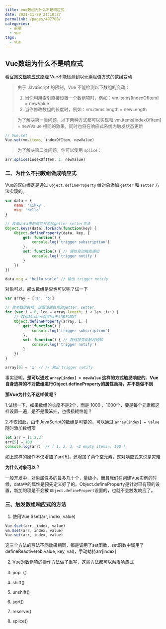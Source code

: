 ```yaml
---
title: vue数组为什么不是响应式
date: 2021-11-29 21:18:27
permalink: /pages/487708/
categories:
  - 前端
  - vue
tags:
  - vue
---
```




## Vue数组为什么不是响应式

看[官网文档响应式原理](https://vuejs.org/v2/guide/reactivity.html) Vue不能检测到以元素赋值方式的数组变动

> 由于 JavaScript 的限制，Vue 不能检测以下数组的变动：
>
> 1. 当你利用索引直接设置一个数组项时，例如：vm.items[indexOfItem] = newValue
> 2. 当你修改数组的长度时，例如：vm.items.length = newLength



> 为了解决第一类问题，以下两种方式都可以实现和 vm.items[indexOfItem] = newValue 相同的效果，同时也将在响应式系统内触发状态更新

```js
// Vue.set
Vue.set(vm.items, indexOfItem, newValue)
```



> 为了解决第二类问题，你可以使用 `splice`：

```js
arr.splice(indexOfItem, 1, newValue)
```





### 二、为什么不把数组做成响应式

Vue的双向绑定是通过 `Object.defineProperty` 给对象添加 `getter` 和 `setter` 方法实现的。

```js
var data = {
    name: 'Kikky',
    msg: 'hello'
}

// 枚举data里的属性并添加getter setter方法
Object.keys(data).forEach(function(key) {
    Object.defineProperty(data, key, {
        get: function() {
            console.log('trigger subscription')
        },
        set: function() { // 属性变动触发通知
            console.log('trigger notify')
        }
    })
})

data.msg = 'hello world' // 输出 trigger notify

```

对象可以，那么数组是否也可以呢？试一下

```js
var array = ['a', 'b']

// 枚举数组各项，试图设置各项的getter，setter，
for (var i = 0, len = array.length; i < len ;i++) {
    // 数组的index就相当于对象的属性
    Object.defineProperty(array, i, {
        get: function() {
            console.log('trigger subscription')
        },
        set: function() { // 数组项变动触发通知
            console.log('trigger notify')
        }
    })
}

array[0] = 'x' // // 输出 trigger notify
```

事实证明，**是可以通过 `array[index] = newValue` 这样的方式触发响应的**。**Vue自身选择的不对数组进行Object.defineProperty的属性劫持，并不是做不到**



**那Vue为什么不这样做呢？**

1.试想一下，如果数组的长度不是2个，而是 1000 ，1000个，要是每个元素都这样设置一遍，是不是很笨拙，也很损耗性能？

2.不仅如此，由于JavaScript的数组是可变的，可以通过 `array[index] = value` 随时添加数组项

```js
let arr = [1,2,3]
arr[5] = 100
console.log(arr)  // [ 1, 2, 3, <2 empty items>, 100 ]
```

如上这样的操作不仅增加了arr[5]，还增加了两个空元素，这对响应式来说是灾难



**为什么对象可以？**

一般开发中，对象属性多的最多几十个，量级小，而且我们在创建Vue实例的时候，data中的属性是预先定义好了的。Object.defineProperty是针对已有项的设置，新加的项是不会被 `Object.definePropert`设置的，也就不会触发响应了。



### 三、触发数组响应式的方法

1. 使用Vue.$set(arr, index, value)

```js
Vue.$set(arr, index, value)
vm.$set(arr, index, value)
Vue.set(arr, index, value)
```

这三个方法的写法不同效果相同，都是调用了set函数，set函数中调用了defineReactive(ob.value, key, val)，手动劫持arr[index]



2. Vue对数组项的操作方法做了重写，这些方法都可以触发响应式

1. pop（）
2. shift()
3. unshift()
4. sort()
5. reserve()
6. splice()



